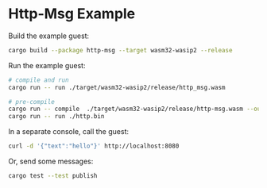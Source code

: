 # Http-Msg Example

Build the example guest:

```bash
cargo build --package http-msg --target wasm32-wasip2 --release
```

Run the example guest:

```bash
# compile and run
cargo run -- run ./target/wasm32-wasip2/release/http_msg.wasm

# pre-compile
cargo run -- compile  ./target/wasm32-wasip2/release/http-msg.wasm --output ./http_msg.bin
cargo run -- run ./http.bin
```

In a separate console, call the guest:

```bash
curl -d '{"text":"hello"}' http://localhost:8080
```

Or, send some messages:

```bash
cargo test --test publish
```